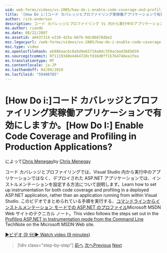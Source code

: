 ```yaml
---
uid: web-forms/videos/vs-2005/how-do-i-enable-code-coverage-and-profiling-in-production-applications
title: '[How Do i:]コード カバレッジとプロファイリング実稼働アプリケーションで有効にしますか。 | Microsoft Docs'
author: rick-anderson
description: コード カバレッジとプロファイリング Vi 内から実行中のアプリケーションではなく、デプロイされた ASP.NET アプリケーションでインストルメンテーションを設定する方法について説明してください.
ms.author: riande
ms.date: 08/22/2007
ms.assetid: a0437314-e310-425a-b67b-0dc06878dbe2
msc.legacyurl: /web-forms/videos/vs-2005/how-do-i-enable-code-coverage-and-profiling-in-production-applications
msc.type: video
ms.openlocfilehash: eb886aac6c0a5d9e65719a0dc359acbad3b85659
ms.sourcegitcommit: 0f1119340e4464720cfd16d0ff15764746ea1fea
ms.translationtype: MT
ms.contentlocale: ja-JP
ms.lasthandoff: 04/09/2019
ms.locfileid: "59408785"
---
```

# <a name="how-do-i-enable-code-coverage-and-profiling-in-production-applications"></a><span data-ttu-id="081d3-104">[How Do i:]コード カバレッジとプロファイリング実稼働アプリケーションで有効にしますか。</span><span class="sxs-lookup"><span data-stu-id="081d3-104">[How Do I:] Enable Code Coverage and Profiling in Production Applications?</span></span>

<span data-ttu-id="081d3-105">によって[Chris Menegay](https://twitter.com/CMenegay)</span><span class="sxs-lookup"><span data-stu-id="081d3-105">by [Chris Menegay](https://twitter.com/CMenegay)</span></span>

<span data-ttu-id="081d3-106">コード カバレッジとプロファイリングでは、Visual Studio 内から実行中のアプリケーションではなく、デプロイされた ASP.NET アプリケーションでは、インストルメンテーションを設定する方法について説明します。</span><span class="sxs-lookup"><span data-stu-id="081d3-106">Learn how to set up instrumentation for both code coverage and profiling in a deployed ASP.NET application, rather than an application running from within Visual Studio.</span></span> <span data-ttu-id="081d3-107">このビデオでまとめられている手順を実行する、[コマンドラインからインストルメンテーション モードでの ASP.NET のプロファイル](https://msdn.microsoft.com/teamsystem/aa718860.aspx)Microsoft MSDN Web サイトのテクニカル ノート。</span><span class="sxs-lookup"><span data-stu-id="081d3-107">This video follows the steps set out in the [Profiling ASP.NET in Instrumentation mode from the Command Line](https://msdn.microsoft.com/teamsystem/aa718860.aspx) TechNote on the Microsoft MSDN Web site.</span></span>

[<span data-ttu-id="081d3-108">&#9654;ビデオ (9 分)</span><span class="sxs-lookup"><span data-stu-id="081d3-108">&#9654; Watch video (9 minutes)</span></span>](https://channel9.msdn.com/Blogs/ASP-NET-Site-Videos/how-do-i-enable-code-coverage-and-profiling-in-production-applications)

> [!div class="step-by-step"]
> <span data-ttu-id="081d3-109">[前へ](how-do-i-run-unit-tests-against-a-deployed-database.md)
> [次へ](web-deployment-projects.md)</span><span class="sxs-lookup"><span data-stu-id="081d3-109">[Previous](how-do-i-run-unit-tests-against-a-deployed-database.md)
[Next](web-deployment-projects.md)</span></span>
